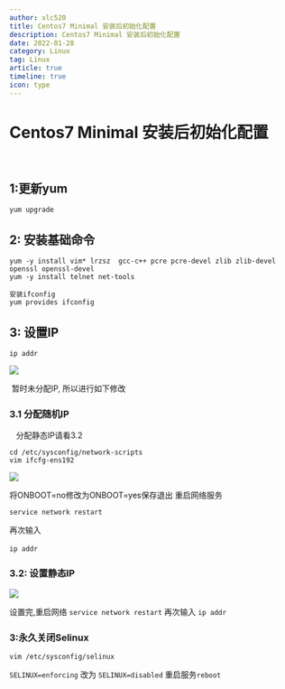 ```yaml
---
author: xlc520
title: Centos7 Minimal 安装后初始化配置
description: Centos7 Minimal 安装后初始化配置
date: 2022-01-28
category: Linux
tag: Linux
article: true
timeline: true
icon: type
---
```

# Centos7 Minimal 安装后初始化配置

 
## 1:更新yum

`yum upgrade`

## 2: 安装基础命令

```shell
yum -y install vim* lrzsz  gcc-c++ pcre pcre-devel zlib zlib-devel openssl openssl-devel
yum -y install telnet net-tools

安装ifconfig
yum provides ifconfig
```

## 3: 设置IP
`ip addr`

![](https://static.linch.eu.org/Centos7Minimal_3.jpg)

 暂时未分配IP, 所以进行如下修改
### 3.1 分配随机IP 
   
分配静态IP请看3.2

```shell
cd /etc/sysconfig/network-scripts
vim ifcfg-ens192
```
![](https://static.linch.eu.org/Centos7Minimal_1.jpg)

将ONBOOT=no修改为ONBOOT=yes保存退出
重启网络服务

`service network restart`

再次输入

`ip addr`
 
### 3.2: 设置静态IP

![](https://static.linch.eu.org/Centos7Minimal_2.jpg)

设置完,重启网络
`service network restart`
再次输入
`ip addr`

### 3:永久关闭Selinux

`vim /etc/sysconfig/selinux`

`SELINUX=enforcing` 改为 `SELINUX=disabled`
重启服务`reboot`